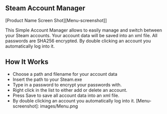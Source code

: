 ## Steam Account Manager

[Product Name Screen Shot][Menu-screenshot]]

This Simple Account Manager allows to easily manage and switch between your Steam accounts.
Your account data will be saved into an xml file. All passwords are SHA256 encrypted.
By double clicking an account you automatically log into it.

## How It Works

* Choose a path and filename for your account data
* Insert the path to your Steam.exe
* Type in a password to encrypt your passwords with.
* Right click in the list to either add or delete an account.
* Press Save to save all account data into an xml file.
* By double clicking an account you automatically log into it.
[Menu-screenshot]: images/Menu.png
